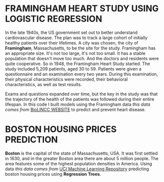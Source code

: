 # FRAMINGHAM HEART STUDY USING LOGISTIC REGRESSION #

In the late 1940s, the US government set out to better understand cardiovascular disease.
The plan was to track a large cohort of initially healthy patients over their lifetimes.
A city was chosen, the city of **Framingham**, Massachusetts, to be the site for the study.
Framingham has an appropriate size.
It's not too large, it's not too small.
It has a stable population that doesn't move too much. And the doctors and residents were quite cooperative.
So in 1948, the Framingham Heart Study started. The study included 5,209 patients, aged 30 to 59.
Patients were given a questionnaire and an examination every two years.
During this examination, their physical characteristics were recorded, their behavioral characteristics, as well as
test results.

Exams and questions expanded over time, but the key in the study was that the trajectory
of the health of the patients was followed during their entire lifespan.
In this code I built models using the Framingham data *this data comes from* [BioLINCC WEBSITE](https://biolincc.nhlbi.nih.gov/static/studies/teaching/framdoc.pdf) to predict and prevent heart disease.


# BOSTON HOUSING PRICES PREDICTION #

**Boston** is the capital of the state of Massachusetts, USA. It was first settled in 1630, and in the greater Boston area there are about 5 million people. The area features some of the highest population densities in America.
Using data *this data comes from* [UCI Machine Learning Repository](http://archive.ics.uci.edu/ml/datasets/Housing) predicting boston housing prices using **Regression Trees**.
